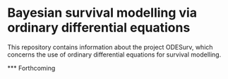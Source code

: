 # Bayesian survival modelling via ordinary differential equations

This repository contains information about the project ODESurv, which concerns the use of ordinary differential equations for survival modelling.

*** Forthcoming
